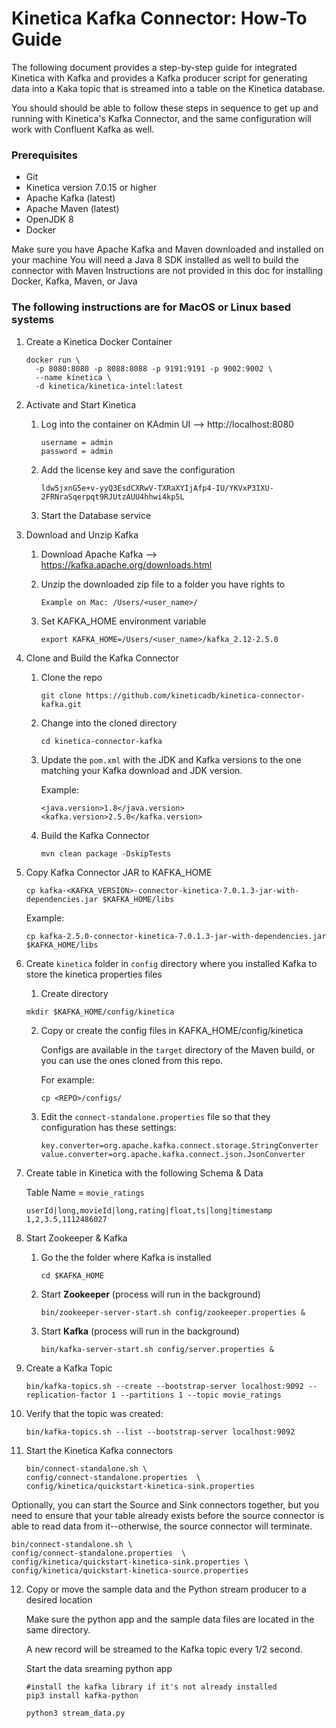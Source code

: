 # Kinetica Kafka Connector: How-To Guide

The following document provides a step-by-step guide for integrated Kinetica with Kafka and provides a Kafka producer script for generating data into a Kaka topic that is streamed into a table on the Kinetica database.

You should should be able to follow these steps in sequence to get up and running with Kinetica's Kafka Connector, and the same configuration will work with Confluent Kafka as well.

### Prerequisites

- Git
- Kinetica version 7.0.15 or higher
- Apache Kafka (latest)
- Apache Maven (latest)
- OpenJDK 8
- Docker

Make sure you have Apache Kafka and Maven downloaded and installed on your machine
You will need a Java 8 SDK installed as well to build the connector with Maven
Instructions are not provided in this doc for installing Docker, Kafka, Maven, or Java

### The following instructions are for MacOS or Linux based systems

1. Create a Kinetica Docker Container
   
    ```
    docker run \
      -p 8080:8080 -p 8088:8088 -p 9191:9191 -p 9002:9002 \
      --name kinetica \
      -d kinetica/kinetica-intel:latest
    ```


2. Activate and Start Kinetica
    
    1. Log into the container on KAdmin UI --> http://localhost:8080
        ```
        username = admin
        password = admin
        ```

    2. Add the license key and save the configuration
        ```
        ldw5jxnG5e+v-yyQ3EsdCXRwV-TXRaXYIjAfp4-IU/YKVxP3IXU-2FRNraSqerpqt9RJUtzAUU4hhwi4kp5L
        ```

    3. Start the Database service

3. Download and Unzip Kafka
   1. Download Apache Kafka --> https://kafka.apache.org/downloads.html
   2. Unzip the downloaded zip file to a folder you have rights to

      `Example on Mac: /Users/<user_name>/`

   3. Set KAFKA_HOME environment variable
      ```
      export KAFKA_HOME=/Users/<user_name>/kafka_2.12-2.5.0
      ```
4. Clone and Build the Kafka Connector

    1. Clone the repo
        ```
        git clone https://github.com/kineticadb/kinetica-connector-kafka.git
        ```

    2. Change into the cloned directory
        ```
        cd kinetica-connector-kafka
        ```
    3. Update the `pom.xml` with the JDK and Kafka versions to the one matching your Kafka download and JDK version.

        Example: 
        ```
        <java.version>1.8</java.version>
        <kafka.version>2.5.0</kafka.version>
        ```
    4. Build the Kafka Connector
        ```
        mvn clean package -DskipTests
        ```

5. Copy Kafka Connector JAR to KAFKA_HOME
    ```
    cp kafka-<KAFKA_VERSION>-connector-kinetica-7.0.1.3-jar-with-dependencies.jar $KAFKA_HOME/libs
    ```
    Example:
    ```
    cp kafka-2.5.0-connector-kinetica-7.0.1.3-jar-with-dependencies.jar $KAFKA_HOME/libs
    ```
6. Create `kinetica` folder in `config` directory where you installed Kafka to store the kinetica properties files
    
    1. Create directory
      ```
      mkdir $KAFKA_HOME/config/kinetica
      ```

    2. Copy or create the config files in KAFKA_HOME/config/kinetica
        
        Configs are available in the `target` directory of the Maven build, or you can use the ones cloned from this repo.

        For example:
        ```
        cp <REPO>/configs/
        ```
    3.  Edit the `connect-standalone.properties` file so that they configuration has these settings:
        ```
        key.converter=org.apache.kafka.connect.storage.StringConverter
        value.converter=org.apache.kafka.connect.json.JsonConverter
        ```

7. Create table in Kinetica with the following Schema & Data

    Table Name = `movie_ratings`
    ```
    userId|long,movieId|long,rating|float,ts|long|timestamp
    1,2,3.5,1112486027
    ```
8. Start Zookeeper & Kafka

    1. Go the the folder where Kafka is installed
        ```
        cd $KAFKA_HOME
        ```
    2. Start **Zookeeper** (process will run in the background)
        ```
        bin/zookeeper-server-start.sh config/zookeeper.properties &
        ```
    3. Start **Kafka** (process will run in the background)
        ```
        bin/kafka-server-start.sh config/server.properties &
        ```

9. Create a Kafka Topic
    ```
    bin/kafka-topics.sh --create --bootstrap-server localhost:9092 --replication-factor 1 --partitions 1 --topic movie_ratings
    ```
10. Verify that the topic was created:
    ```
    bin/kafka-topics.sh --list --bootstrap-server localhost:9092
    ```
11. Start the Kinetica Kafka connectors
    ```
    bin/connect-standalone.sh \
    config/connect-standalone.properties  \
    config/kinetica/quickstart-kinetica-sink.properties
    ```

Optionally, you can start the Source and Sink connectors together, but you need to ensure that your table already exists before the source connector is able to read data from it--otherwise, the source connector will terminate.
```
bin/connect-standalone.sh \
config/connect-standalone.properties  \
config/kinetica/quickstart-kinetica-sink.properties \
config/kinetica/quickstart-kinetica-source.properties
```

12. Copy or move the sample data and the Python stream producer to a desired location

    Make sure the python app and the sample data files are located in the same directory.

    A new record will be streamed to the Kafka topic every 1/2 second.

    Start the data sreaming python app
    ```
    #install the kafka library if it's not already installed
    pip3 install kafka-python

    python3 stream_data.py
    ```